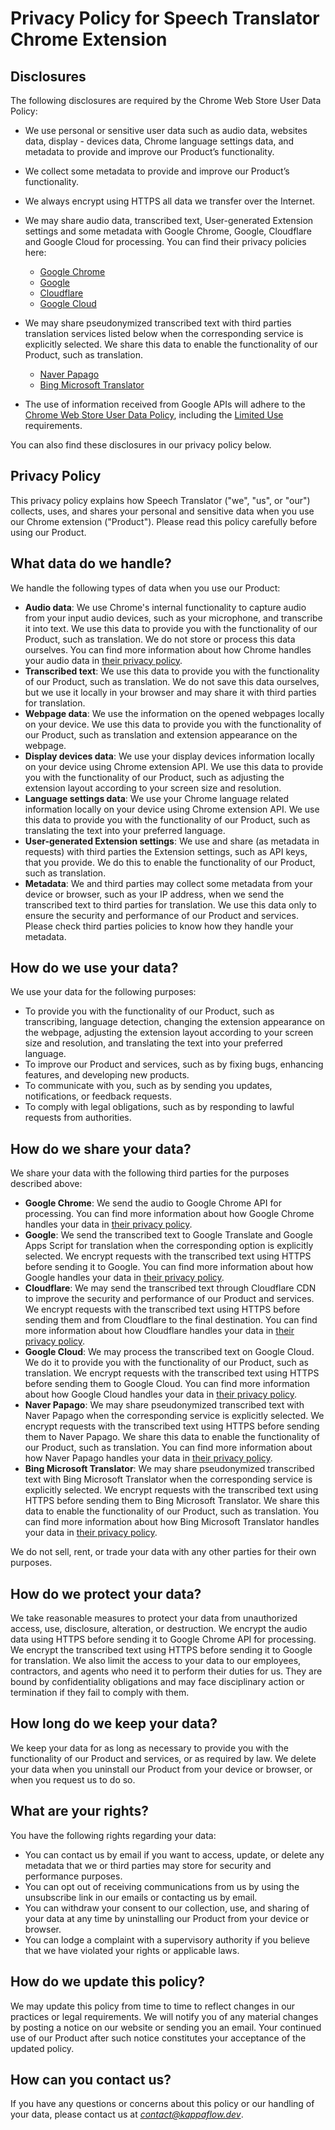 # Privacy Policy for Speech Translator Chrome Extension

## Disclosures

The following disclosures are required by the Chrome Web Store User Data Policy:

- We use personal or sensitive user data such as audio data, websites data, display - devices data, Chrome language settings data, and metadata to provide and improve our Product’s functionality.
- We collect some metadata to provide and improve our Product’s functionality.
- We always encrypt using HTTPS all data we transfer over the Internet.
- We may share audio data, transcribed text, User-generated Extension settings and some metadata with Google Chrome, Google, Cloudflare and Google Cloud for processing. You can find their privacy policies here:
  + [Google Chrome](https://www.google.com/chrome/privacy/)
  + [Google](https://policies.google.com/privacy)
  + [Cloudflare](https://www.cloudflare.com/privacypolicy/)
  + [Google Cloud](https://cloud.google.com/terms/cloud-privacy-notice)
- We may share pseudonymized transcribed text with third parties translation services listed below when the corresponding service is explicitly selected. We share this data to enable the functionality of our Product, such as translation.
  + [Naver Papago](https://policy.naver.com/policy/privacy_en.html)
  + [Bing Microsoft Translator](https://privacy.microsoft.com/en-us/privacystatement)

- The use of information received from Google APIs will adhere to the [Chrome Web Store User Data Policy](https://developer.chrome.com/docs/webstore/program-policies/), including the [Limited Use](https://developer.chrome.com/docs/webstore/program-policies/limited-use/) requirements.

You can also find these disclosures in our privacy policy below.

## Privacy Policy

This privacy policy explains how Speech Translator ("we", "us", or "our") collects, uses, and shares your personal and sensitive data when you use our Chrome extension ("Product"). Please read this policy carefully before using our Product.

## What data do we handle?

We handle the following types of data when you use our Product:

- **Audio data**: We use Chrome's internal functionality to capture audio from your input audio devices, such as your microphone, and transcribe it into text. We use this data to provide you with the functionality of our Product, such as translation. We do not store or process this data ourselves. You can find more information about how Chrome handles your audio data in [their privacy policy](https://www.google.com/chrome/privacy/).
- **Transcribed text**: We use this data to provide you with the functionality of our Product, such as translation. We do not save this data ourselves, but we use it locally in your browser and may share it with third parties for translation.
- **Webpage data**: We use the information on the opened webpages locally on your device. We use this data to provide you with the functionality of our Product, such as translation and extension appearance on the webpage.
- **Display devices data**: We use your display devices information locally on your device using Chrome extension API. We use this data to provide you with the functionality of our Product, such as adjusting the extension layout according to your screen size and resolution.
- **Language settings data**: We use your Chrome language related information locally on your device using Chrome extension API. We use this data to provide you with the functionality of our Product, such as translating the text into your preferred language.
- **User-generated Extension settings**: We use and share (as metadata in requests) with third parties the Extension settings, such as API keys, that you provide. We do this to enable the functionality of our Product, such as translation.
- **Metadata**: We and third parties may collect some metadata from your device or browser, such as your IP address, when we send the transcribed text to third parties for translation. We use this data only to ensure the security and performance of our Product and services. Please check third parties policies to know how they handle your metadata.

## How do we use your data?

We use your data for the following purposes:

- To provide you with the functionality of our Product, such as transcribing, language detection, changing the extension appearance on the webpage, adjusting the extension layout according to your screen size and resolution, and translating the text into your preferred language.
- To improve our Product and services, such as by fixing bugs, enhancing features, and developing new products.
- To communicate with you, such as by sending you updates, notifications, or feedback requests.
- To comply with legal obligations, such as by responding to lawful requests from authorities.

## How do we share your data?

We share your data with the following third parties for the purposes described above:

- **Google Chrome**: We send the audio to Google Chrome API for processing. You can find more information about how Google Chrome handles your data in [their privacy policy](https://www.google.com/chrome/privacy/).
- **Google**: We send the transcribed text to Google Translate and Google Apps Script for translation when the corresponding option is explicitly selected. We encrypt requests with the transcribed text using HTTPS before sending it to Google. You can find more information about how Google handles your data in [their privacy policy](https://policies.google.com/privacy).
- **Cloudflare**: We may send the transcribed text through Cloudflare CDN to improve the security and performance of our Product and services. We encrypt requests with the transcribed text using HTTPS before sending them and from Cloudflare to the final destination. You can find more information about how Cloudflare handles your data in [their privacy policy](https://www.cloudflare.com/privacypolicy/).
- **Google Cloud**: We may process the transcribed text on Google Cloud. We do it to provide you with the functionality of our Product, such as translation. We encrypt requests with the transcribed text using HTTPS before sending them to Google Cloud. You can find more information about how Google Cloud handles your data in [their privacy policy](https://cloud.google.com/terms/cloud-privacy-notice).
- **Naver Papago**: We may share pseudonymized transcribed text with Naver Papago when the corresponding service is explicitly selected. We encrypt requests with the transcribed text using HTTPS before sending them to Naver Papago. We share this data to enable the functionality of our Product, such as translation. You can find more information about how Naver Papago handles your data in [their privacy policy](https://policy.naver.com/policy/privacy_en.html).
- **Bing Microsoft Translator**: We may share pseudonymized transcribed text with Bing Microsoft Translator when the corresponding service is explicitly selected. We encrypt requests with the transcribed text using HTTPS before sending them to Bing Microsoft Translator. We share this data to enable the functionality of our Product, such as translation. You can find more information about how Bing Microsoft Translator handles your data in [their privacy policy](https://privacy.microsoft.com/en-us/privacystatement).

We do not sell, rent, or trade your data with any other parties for their own purposes.

## How do we protect your data?

We take reasonable measures to protect your data from unauthorized access, use, disclosure, alteration, or destruction. We encrypt the audio data using HTTPS before sending it to Google Chrome API for processing. We encrypt the transcribed text using HTTPS before sending it to Google for translation. We also limit the access to your data to our employees, contractors, and agents who need it to perform their duties for us. They are bound by confidentiality obligations and may face disciplinary action or termination if they fail to comply with them.

## How long do we keep your data?

We keep your data for as long as necessary to provide you with the functionality of our Product and services, or as required by law. We delete your data when you uninstall our Product from your device or browser, or when you request us to do so.

## What are your rights?

You have the following rights regarding your data:

- You can contact us by email if you want to access, update, or delete any metadata that we or third parties may store for security and performance purposes.
- You can opt out of receiving communications from us by using the unsubscribe link in our emails or contacting us by email.
- You can withdraw your consent to our collection, use, and sharing of your data at any time by uninstalling our Product from your device or browser.
- You can lodge a complaint with a supervisory authority if you believe that we have violated your rights or applicable laws.

## How do we update this policy?

We may update this policy from time to time to reflect changes in our practices or legal requirements. We will notify you of any material changes by posting a notice on our website or sending you an email. Your continued use of our Product after such notice constitutes your acceptance of the updated policy.

## How can you contact us?

If you have any questions or concerns about this policy or our handling of your data, please contact us at *contact@kappaflow.dev*.
